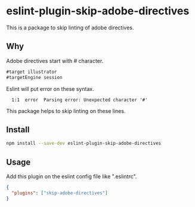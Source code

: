 # eslint-plugin-skip-adobe-directives

This is a package to skip linting of adobe directives.

## Why
Adobe directives start with # character.
```jsx
#target illustrator
#targetEngine session
```
Eslint will put error on these syntax.
```
  1:1  error  Parsing error: Unexpected character '#'
```

This package helps to skip linting on these lines.

## Install
```sh
npm install --save-dev eslint-plugin-skip-adobe-directives
```

## Usage
Add this plugin on the eslint config file like ".eslintrc".
```json
{
  "plugins": ["skip-adobe-directives"]
}
```

